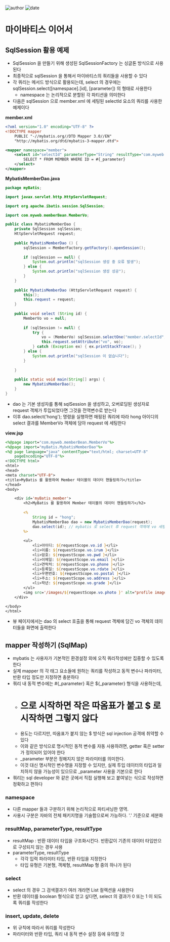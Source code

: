 ﻿
![author](https://img.shields.io/badge/author-daesungRa-lightgray.svg?style=flat-square)
![date](https://img.shields.io/badge/date-190226-lightgray.svg?style=flat-square)

# 마이바티스 이어서

## SqlSession 활용 예제

- SqlSession 을 만들기 위해 생성된 SqlSessionFactory 는 싱글톤 방식으로 사용된다
- 최종적으로 sqlSession 을 통해서 마이바티스의 쿼리들을 사용할 수 있다
- 각 쿼리는 메서드 방식으로 활용되는데, select 의 경우에는 sqlSession.select([namespace].[id], [parameter]) 의 형태로 사용한다
	* namespace 는 논리적으로 분할된 각 파티션을 의미한다
- 다음은 sqlSession 으로 member.xml 에 세팅된 selectId 요소의 쿼리를 사용한 예제이다

**member.xml**
```XML
<?xml version="1.0" encoding="UTF-8" ?>
<!DOCTYPE mapper
	PUBLIC "-//mybatis.org//DTD Mapper 3.0//EN"
	"http://mybatis.org/dtd/mybatis-3-mapper.dtd">

<mapper namespace="member">
	<select id="selectId" parameterType="String" resultType="com.myweb.memberBean.MemberVo">
		SELECT * FROM MEMBER WHERE ID = #{_parameter}
	</select>
</mapper>
```

**MybatisMemberDao.java**
```JAVA
package myBatis;

import javax.servlet.http.HttpServletRequest;

import org.apache.ibatis.session.SqlSession;

import com.myweb.memberBean.MemberVo;

public class MybatisMemberDao {
	private SqlSession sqlSession;
	HttpServletRequest request;
	
	public MybatisMemberDao () {
		sqlSession = MemberFactory.getFactory().openSession();
		
		if (sqlSession == null) {
			System.out.println("sqlSession 생성 중 오류 발생");
		} else {
			System.out.println("sqlSession 생성 성공");
		}
	}
	
	public MybatisMemberDao (HttpServletRequest request) {
		this();
		this.request = request;
	}
	
	public void select (String id) {
		MemberVo vo = null;
		
		if (sqlSession != null) {
			try {
				vo = (MemberVo) sqlSession.selectOne("member.selectId", id);
				this.request.setAttribute("vo", vo);
			} catch (Exception ex) { ex.printStackTrace(); }
		} else {
			System.out.println("sqlSession 이 없습니다");
		}
		
	}
	
	public static void main(String[] args) {
		new MybatisMemberDao();
	}
}

```

- dao 는 기본 생성자를 통해 sqlSession 을 생성하고, 오버로딩된 생성자로 request 객체가 투입되었다면 그것을 전역변수로 받는다
- 이후 dao.select('hong'); 명령을 실행하면 매핑된 쿼리에 따라 hong 아이디의 select 결과를 MemberVo 객체에 담아 request 에 세팅한다

**view.jsp**
```JSP
<%@page import="com.myweb.memberBean.MemberVo"%>
<%@page import="myBatis.MybatisMemberDao"%>
<%@ page language="java" contentType="text/html; charset=UTF-8"
    pageEncoding="UTF-8"%>
<!DOCTYPE html>
<html>
<head>
<meta charset="UTF-8">
<title>MyBatis 를 활용하여 Member 테이블의 데이터 핸들링하기</title>
</head>
<body>

	<div id='myBatis_member'>
		<h2>MyBatis 를 활용하여 Member 테이블의 데이터 핸들링하기</h2>
		
		<%
			String id = "hong";
			MybatisMemberDao dao = new MybatisMemberDao(request);
			dao.select(id); // mybatis 로 select 후 request 객체에 vo 세팅
		%>
		
		<ul>
			<li>아이디: ${requestScope.vo.id }</li>
			<li>이름: ${requestScope.vo.irum }</li>
			<li>암호: ${requestScope.vo.pwd }</li>
			<li>이메일: ${requestScope.vo.email }</li>
			<li>연락처: ${requestScope.vo.phone }</li>
			<li>등록일: ${requestScope.vo.rdate }</li>
			<li>우편번호: ${requestScope.vo.postal }</li>
			<li>주소: ${requestScope.vo.address }</li>
			<li>학년: ${requestScope.vo.grade }</li>
		</ul>
		<img src='/images/${requestScope.vo.photo }' alt="profile image" />
	</div>

</body>
</html>
```

- 뷰 페이지에서는 dao 의 select 호출을 통해 request 객체에 담긴 vo 객체의 데이터들을 화면에 출력한다

## mapper 작성하기 (SqlMap)

- mybatis 는 사용자가 기본적인 환경설정 외에 오직 쿼리작성에만 집중할 수 있도록 한다
- 실제 mapper 의 각 태그 요소들에 원하는 쿼리를 작성하고 동적 변수나 파라미터, 반환 타입 정도만 지정하면 충분하다
- 쿼리 내 동적 변수에는 #{_parameter} 혹은 ${_parameter} 형식을 사용하는데,
	* # 으로 시작하면 작은 따옴표가 붙고 $ 로 시작하면 그렇지 않다
	* 용도는 다르지만, 따옴표가 붙지 않는 $ 방식은 sql injection 공격에 취약할 수 있다
	* 이와 같은 방식으로 명시적인 동적 변수를 자동 사용하려면, getter 혹은 setter 가 정의되어 있어야 한다
	* _parameter 부분은 정해지지 않은 파라미터를 의미한다.
	* 이것 대신 명시적인 변수명을 지정할 수 있지만, 실제 투입 데이터의 타입과 일치하지 않을 가능성이 있으므로 _parameter 사용을 기본으로 한다
- 쿼리는 sql developer 와 같은 곳에서 직접 실행해 보고 붙여넣는 식으로 작성하면 정확하고 편하다

### namespace

- 다른 mapper 들과 구분하기 위해 논리적으로 파티셔닝한 영역.
-  사용시 구분은 자바의 전체 패키지명을 기술함으로써 가능하다. '.' 기준으로 세분화

### resultMap, parameterType, resultType

- resultMap : 반환 데이터 타입을 구조화시킨다. 반환값이 기존의 데이터 타입만으로 구성되지 않는 경우 사용
- parameterType, resultType
	* 각각 입력 파라미터 타입, 반환 타입을 지정한다
	* 타입 유형은 기본형, 객체형, resultMap 형 중의 하나가 된다

### select

- select 의 경우 그 검색결과가 여러 개라면 List 컬렉션을 사용한다
- 반환 데이터를 boolean 형식으로 얻고 싶다면, select 의 결과가 0 또는 1 이 되도록 쿼리를 작성한다


### insert, update, delete

- 위 규칙에 따라서 쿼리를 작성한다
- 파라미터와 반환 타입, 쿼리 내 동적 변수 설정 등에 유의할 것









